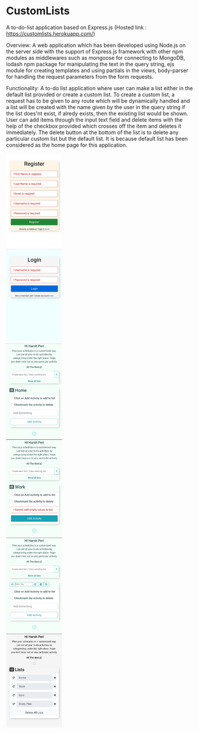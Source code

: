 # CustomLists
A to-do-list application based on Express.js  (Hosted link : https://customlists.herokuapp.com/)

Overview: A web application which has been developed using Node.js on the server side with the support of Express.js framework with other npm modules as middlewares such as mongoose for connecting to MongoDB, lodash npm package for manipulating the text in the query string, ejs module for creating templates and using partials in the views, body-parser for handling the request parameters from the form requests.

Functionality: A to-do list application where user can make a list either in the default list provided or create a custom list. To create a custom list, a request has to be given to any route which will be dynamically handled and a list will be created with the name given by the user in the query string if the list does'nt exist, if alredy exists, then the existing list would be shown. User can add items through the input text field and delete items with the help of the checkbox provided which crosses off the item and deletes it immediately. The delete button at the bottom of the list is to delete any particular custom list but the default list. It is because default list has been considered as the home page for this application.

<div class="container">
    <div class="row">
        <div class="col col-lg-4 col-md-4 col-sm-4">
            <img src="images/register.jpeg" width="30%" height="30%">
        </div>
        <div class="col col-lg-4 col-lg-4 col-md-4 col-sm-4">
            <img src="images/login.jpeg" width="30%" height="30%">
        </div>
        <div class="col col-lg-4 col-lg-4 col-md-4 col-sm-4">
            <img src="images/homepage.jpeg" width="30%" height="30%">
        </div>
    </div>
    <div class="row">
        <div class="col col-lg-4 col-lg-4 col-md-4 col-sm-4">
            <img src="images/customlist-with-validation.jpeg" width="30%" height="30%">
        </div>
        <div class="col col-lg-4 col-lg-4 col-md-4 col-sm-4">
            <img src="images/InPlace edit.jpeg" width="30%" height="30%">
        </div>
        <div class="col col-lg-4 col-lg-4 col-md-4 col-sm-4">
            <img src="images/all-lists.jpeg" width="30%" height="30%">
        </div>
    </div>
</div>
